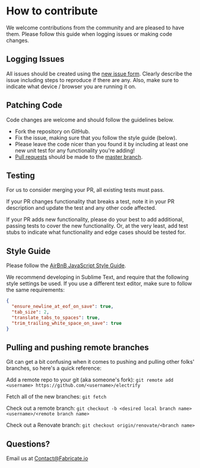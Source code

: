 # How to contribute

We welcome contributions from the community and are pleased to have them.  Please follow this guide when logging issues or making code changes.

## Logging Issues

All issues should be created using the [new issue form](https://github.com/toddmedema/electrify/issues/new).  Clearly describe the issue including steps to reproduce if there are any.  Also, make sure to indicate what device / browser you are running it on.

## Patching Code

Code changes are welcome and should follow the guidelines below.

* Fork the repository on GitHub.
* Fix the issue, making sure that you follow the style guide (below).
* Please leave the code nicer than you found it by including at least one new unit test for any functionality you're adding!
* [Pull requests](http://help.github.com/send-pull-requests/) should be made to the [master branch](https://github.com/toddmedema/electrify/tree/master).

## Testing

For us to consider merging your PR, all existing tests must pass.

If your PR changes functionality that breaks a test, note it in your PR description and update the test and any other code affected.

If your PR adds new functionality, please do your best to add additional, passing tests to cover the new functionality. Or, at the very least, add test stubs to indicate what functionality and edge cases should be tested for.

## Style Guide

Please follow the [AirBnB JavaScript Style Guide](https://github.com/airbnb/javascript).

We recommend developing in Sublime Text, and require that the following style settings be used. If you use a different text editor, make sure to follow the same requirements:

```json
{
  "ensure_newline_at_eof_on_save": true,
  "tab_size": 2,
  "translate_tabs_to_spaces": true,
  "trim_trailing_white_space_on_save": true
}
```

## Pulling and pushing remote branches

Git can get a bit confusing when it comes to pushing and pulling other folks' branches, so here's a quick reference:

Add a remote repo to your git (aka someone's fork): `git remote add <username> https://github.com/<username>/electrify`

Fetch all of the new branches: `git fetch`

Check out a remote branch: `git checkout -b <desired local branch name> <username>/<remote branch name>`

Check out a Renovate branch: `git checkout origin/renovate/<branch name>`

## Questions?

Email us at Contact@Fabricate.io
